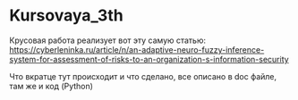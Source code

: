 # Kursovaya_3th

Крусовая работа реализует вот эту самую статью:
  https://cyberleninka.ru/article/n/an-adaptive-neuro-fuzzy-inference-system-for-assessment-of-risks-to-an-organization-s-information-security
 
Что вкратце тут происходит и что сделано, все описано в doc файле, там же и код (Python)
